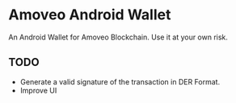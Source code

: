 # Amoveo Android Wallet

An Android Wallet for Amoveo Blockchain. Use it at your own risk.

## TODO
* Generate a valid signature of the transaction in DER Format.
* Improve UI
